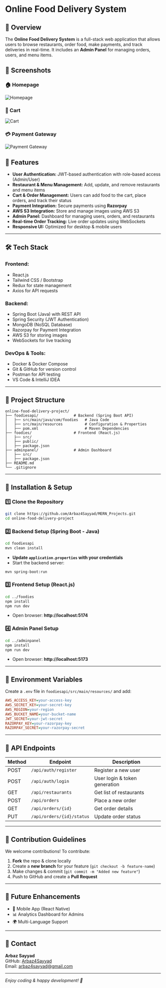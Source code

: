 # Online Food Delivery System

## 📌 Overview
The **Online Food Delivery System** is a full-stack web application that allows users to browse restaurants, order food, make payments, and track deliveries in real-time. It includes an **Admin Panel** for managing orders, users, and menu items.

## 📸 Screenshots

### 🏠 Homepage
![Homepage](food%20images/Homepage.png)

### 🛒 Cart
![Cart](food%20images/Cart.png)

### 💳 Payment Gateway
![Payment Gateway](food%20images/PaymentGateway.png)


## 🚀 Features
- **User Authentication:** JWT-based authentication with role-based access (Admin/User)
- **Restaurant & Menu Management:** Add, update, and remove restaurants and menu items
- **Cart & Order Management:** Users can add food to the cart, place orders, and track their status
- **Payment Integration:** Secure payments using **Razorpay**
- **AWS S3 Integration:** Store and manage images using AWS S3
- **Admin Panel:** Dashboard for managing users, orders, and restaurants
- **Real-time Order Tracking:** Live order updates using WebSockets
- **Responsive UI:** Optimized for desktop & mobile users

---

## 🛠 Tech Stack
### **Frontend:**
- React.js
- Tailwind CSS / Bootstrap
- Redux for state management
- Axios for API requests

### **Backend:**
- Spring Boot (Java) with REST API
- Spring Security (JWT Authentication)
- MongoDB (NoSQL Database)
- Razorpay for Payment Integration
- AWS S3 for storing images
- WebSockets for live tracking

### **DevOps & Tools:**
- Docker & Docker Compose
- Git & GitHub for version control
- Postman for API testing
- VS Code & IntelliJ IDEA

---

## 📂 Project Structure
```plaintext
online-food-delivery-project/
├── foodiesapi/                # Backend (Spring Boot API)
│   ├── src/main/java/com/foodies   # Java Code
│   ├── src/main/resources          # Configuration & Properties
│   ├── pom.xml                     # Maven Dependencies
├── foodies/                   # Frontend (React.js)
│   ├── src/
│   ├── public/
│   ├── package.json
├── adminpanel/                # Admin Dashboard
│   ├── src/
│   ├── package.json
├── README.md
└── .gitignore
```

---

## 🔧 Installation & Setup

### **1️⃣ Clone the Repository**
```sh
git clone https://github.com/Arbaz4Sayyad/MERN_Projects.git
cd online-food-delivery-project
```

### **2️⃣ Backend Setup (Spring Boot - Java)**
```sh
cd foodiesapi
mvn clean install
```
- **Update `application.properties` with your credentials**
- Start the backend server:
```sh
mvn spring-boot:run
```

### **3️⃣ Frontend Setup (React.js)**
```sh
cd ../foodies
npm install
npm run dev
```
- Open browser: **http://localhost:5174**

### **4️⃣ Admin Panel Setup**
```sh
cd ../adminpanel
npm install
npm run dev
```
- Open browser: **http://localhost:5173**

---

## 🔑 Environment Variables
Create a `.env` file in `foodiesapi/src/main/resources/` and add:
```ini
AWS_ACCESS_KEY=your-access-key
AWS_SECRET_KEY=your-secret-key
AWS_REGION=your-region
AWS_BUCKET_NAME=your-bucket-name
JWT_SECRET=your-jwt-secret
RAZORPAY_KEY=your-razorpay-key
RAZORPAY_SECRET=your-razorpay-secret
```

---

## 📡 API Endpoints
| Method | Endpoint | Description |
|--------|---------|-------------|
| POST   | `/api/auth/register` | Register a new user |
| POST   | `/api/auth/login` | User login & token generation |
| GET    | `/api/restaurants` | Get list of restaurants |
| POST   | `/api/orders` | Place a new order |
| GET    | `/api/orders/{id}` | Get order details |
| PUT    | `/api/orders/{id}/status` | Update order status |

---

## 🤝 Contribution Guidelines
We welcome contributions! To contribute:
1. **Fork** the repo & clone locally
2. Create a **new branch** for your feature (`git checkout -b feature-name`)
3. Make changes & commit (`git commit -m "Added new feature"`)
4. Push to GitHub and create a **Pull Request**

---

## 🎯 Future Enhancements
- 📱 Mobile App (React Native)
- 📊 Analytics Dashboard for Admins
- 🌍 Multi-Language Support

---

## 📩 Contact
**Arbaz Sayyad**  
GitHub: [Arbaz4Sayyad](https://github.com/Arbaz4Sayyad)  
Email: arbaz4sayyad@gmail.com  

---

_Enjoy coding & happy development! 🚀_


